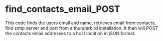 # find_contacts_email_POST
This code finds the users email and name, retrieves email from contacts, find smtp server and port from a thunderbird installation. It then will POST the contacts email addresses to a host location in jSON format.
